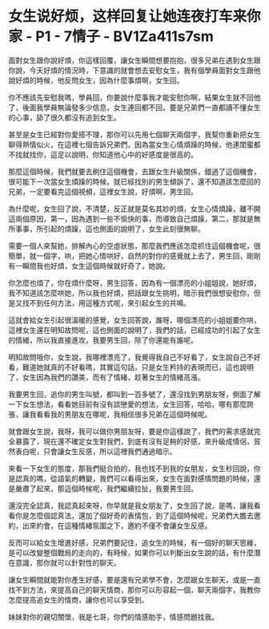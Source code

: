 # 女生说好烦，这样回复让她连夜打车来你家 - P1 - 7情子 - BV1Za411s7sm

面對女生跟你說好煩，你這樣回覆，讓女生瞬間想要抱抱，很多兄弟在遇到女生跟你說，今天好煩的情況時，下意識的就會想去安慰女生，我有個學員面對女生跟他說好煩的時候，他反問女生，因為什麼事煩啊，女生回。

你不應該先安慰我嗎，學員回，你要說什麼事我才能安慰你啊，結果女生就不回他了，後面我學員無論發多少信息，女生連回都不回，要是兄弟們一直都讀不懂女生的心事，舔了很久都沒有追到女生。

甚至是女生已經對你愛搭不理，那你可以先用七個聊天兩個字，我幫你重新把女生聊得熱情似火，在這裡七個告訴兄弟們，因為當女生心情煩躁的時候，他連閨蜜都不找就找你，這足以說明，你知道他心中的好感度是很高的。

那麼這個時候，我們就要去刷住這個機會，去跟女生升級關係，錯過了這個機會，很可能下一次當女生煩躁的時候，就已經找別的男生傾訴了，還不知道該怎麼回的兄弟，一定要看完這個視頻，這裡女生說，好煩啊，男生回。

為什麼呢，女生回了說，不清楚，反正就是莫名其妙的煩，女生心情煩躁，離不開這兩個原因，第一，因為遇到一些不愉快的事，而導致自己煩躁，第二，那就是無所事事，所引起的煩躁，這也側面的說明了，女生此刻很無聊。

需要一個人來幫她，排解內心的空虛狀態，那麼我們應該怎麼抓住這個機會呢，很簡單，就一個字，哄，把她心情哄好，自然的對你的感覺就上去了，男生回，剛剛有一瞬間我也好煩，女生這個時候就好奇了，她說。

你怎麼也煩了，你在煩什麼呀，男生回答，因為有一個漂亮的小姐姐說，她好煩，我不知道該怎麼哄她，所以我也好煩，把話跟女生挑明，暗示我們很想安慰你，但是又找不到任何方法，用這種方式呢，來引起女生的共鳴。

這就會給女生引起很溫暖的感覺，女生回答說，誰呀，哪個漂亮的小姐姐要你哄，這裡女生還在明知故問呢，這也側面的說明了，我們的話，已經成功的引起了女生的情緒，所以我直接進攻，我要男生回，除了你還能有誰呢。

明知故問哦你，女生說，我哪裡漂亮了，我覺得我自己不好看了，女生說自己不好看，難道她就真的不好看嗎，其實這句話，只是女生矜持的表現而已，這也說明了，女生因為我們的讚美，而有了情緒，趁著女生的情緒高漲。

我要男生回，追你的男生叫號，都叫到一百多號了，還沒找到男朋友呀，側面了解一下女生想法，看看她目前有沒有談戀愛的想法，女生回答，哈哈，哪有那麼誇張，讓我看看我的男朋友在哪呢，我相信很多兄弟在這個時候呢。

就會跟女生說，我呀，我可以做你男朋友呀，要是你這樣說了，我們的需求感就完全暴露了，現在還不確定女生對我們，到底有沒有足夠的好感，來升級成情侶，貿然表白呢，只會讓女生反感，所以這裡我們通過暗示。

來看一下女生的態度，那我們挺合拍的，我也找不到我的女朋友，女生秒回說，你是認真的嗎，從語氣的轉變，我們可以看得出來，女生在面對感情問題的時候，還是嚴肅了起來，那這個時候呢，我們繼續拉扯，我要男生回。

還沒完全認真，我認真起來呀，你早就是我女朋友了，女生回了說，是嗎，讓我看看你是怎麼個認真法，還加了個好奇的表情包，到了這個時候呢，兄弟們大膽去邀約，出來約會，在這種情緒氛圍之下，邀約不僅不會讓女生反感。

反而可以給女生增進好感，兄弟們要記住，追女生的時候，有一個好的聊天思維，是可以改變整個戰局的走向的，有時候，如果你可以判斷出女生說的話，有什麼潛在意識，那你就可以針對性的聊天。

讓女生瞬間就能對你產生好感，要是還有兄弟學不會，怎麼跟女生聊天，或是一直找不到方法，來提高自己的聊天情商，那你可以形容起一個，聊天兩個字，我教你怎麼提高追女生的情商，讓你也可以享受到。

妹妹對你的親切關懷，我是七哥，你們的情感助手，情感問題找我。
